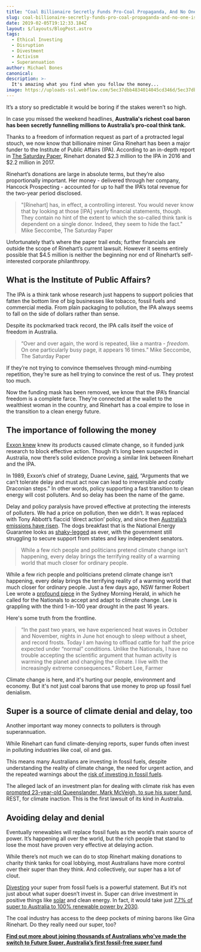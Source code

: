 ```yaml
---
title: "Coal Billionaire Secretly Funds Pro-Coal Propaganda, And No One Is Surprised"
slug: coal-billionaire-secretly-funds-pro-coal-propaganda-and-no-one-is-surprised
date: 2019-02-05T19:12:33.184Z
layout: $/layouts/BlogPost.astro
tags:
  - Ethical Investing
  - Disruption
  - Divestment
  - Activism
  - Superannuation
author: Michael Bones
canonical:
description: >-
  It's amazing what you find when you follow the money...
image: https://uploads-ssl.webflow.com/5ec37dbb4834014045cd346d/5ec37dbc483401ca75cd3bf7_Blog%201200x630%20(11).png
---
```


It’s a story so predictable it would be boring if the stakes weren’t so high.

In case you missed the weekend headlines, **Australia's richest coal baron has been secretly funnelling millions to Australia’s pro-coal think tank.**

Thanks to a freedom of information request as part of a protracted legal stouch, we now know that billionaire miner Gina Rinehart has been a major funder to the Institute of Public Affairs (IPA). According to an in-depth report in [The Saturday Paper](https://www.thesaturdaypaper.com.au/news/politics/2018/07/28/rineharts-secret-millions-the-ipa/15327000006616), Rinehart donated $2.3 million to the IPA in 2016 and $2.2 million in 2017.

Rinehart’s donations are large in absolute terms, but they’re also proportionally important. Her money - delivered through her company, Hancock Prospecting - accounted for up to half the IPA’s total revenue for the two-year period disclosed.

> "\[Rinehart\] has, in effect, a controlling interest. You would never know that by looking at those \[IPA\] yearly financial statements, though. They contain no hint of the extent to which the so-called think tank is dependent on a single donor. Indeed, they seem to hide the fact." Mike Seccombe, The Saturday Paper

Unfortunately that’s where the paper trail ends; further financials are outside the scope of Rinehart’s current lawsuit. However it seems entirely possible that $4.5 million is neither the beginning nor end of Rinehart’s self-interested corporate philanthropy.

## **What is the Institute of Public Affairs?**

The IPA is a think tank whose research just happens to support policies that fatten the bottom line of big businesses like tobacco, fossil fuels and commercial media. From plain packaging to pollution, the IPA always seems to fall on the side of dollars rather than sense.

Despite its pockmarked track record, the IPA calls itself the voice of freedom in Australia.

> “Over and over again, the word is repeated, like a mantra - _freedom_. On one particularly busy page, it appears 16 times.” Mike Seccombe, The Saturday Paper

If they’re not trying to convince themselves through mind-numbing repetition, they’re sure as hell trying to convince the rest of us. They protest too much.

Now the funding mask has been removed, we know that the IPA’s financial freedom is a complete farce. They’re connected at the wallet to the wealthiest woman in the country, and Rinehart has a coal empire to lose in the transition to a clean energy future.

## **The importance of following the money**

[Exxon knew](http://graphics.latimes.com/exxon-research/) knew its products caused climate change, so it funded junk research to block effective action. Though it’s long been suspected in Australia, now there’s solid evidence proving a similar link between Rinehart and the IPA.

In 1989, Exxon’s chief of strategy, Duane Levine, [said](http://graphics.latimes.com/exxon-research/), “Arguments that we can’t tolerate delay and must act now can lead to irreversible and costly Draconian steps.” In other words, policy supporting a fast transition to clean energy will cost polluters. And so delay has been the name of the game.

Delay and policy paralysis have proved effective at protecting the interests of polluters. We had a price on pollution, then we didn’t. It was replaced with Tony Abbott’s flaccid ‘direct action’ policy, and since then [Australia’s emissions have risen](http://www.abc.net.au/news/2017-12-19/greenhouse-gas-emissions-increase-third-consecutive-year/9271176). The dogs breakfast that is the National Energy Guarantee looks as [shaky-legged](https://www.theguardian.com/australia-news/2018/jul/31/victorias-major-concerns-may-prevent-it-signing-national-energy-guarantee) as ever, with the government still struggling to secure support from states and key independent senators.

> While a few rich people and politicians pretend climate change isn’t happening, every delay brings the terrifying reality of a warming world that much closer for ordinary people.

While a few rich people and politicians pretend climate change isn’t happening, every delay brings the terrifying reality of a warming world that much closer for ordinary people. Just a few days ago, NSW farmer Robert Lee wrote a [profound piece](https://www.smh.com.au/national/nsw/nationals-must-accept-and-adapt-to-climate-change-20180720-p4zspc.html) in the Sydney Morning Herald, in which he called for the Nationals to accept and adapt to climate change. Lee is grappling with the third 1-in-100 year drought in the past 16 years.

Here's some truth from the frontline.

> “In the past two years, we have experienced heat waves in October and November, nights in June hot enough to sleep without a sheet, and record frosts. Today I am having to offload cattle for half the price expected under “normal” conditions. Unlike the Nationals, I have no trouble accepting the scientific argument that human activity is warming the planet and changing the climate. I live with the increasingly extreme consequences.” Robert Lee, Farmer

Climate change is here, and it's hurting our people, environment and economy. But it's not just coal barons that use money to prop up fossil fuel denialism.

## **Super is a source of climate denial and delay, too**

Another important way money connects to polluters is through superannuation.

While Rinehart can fund climate-denying reports, super funds often invest in polluting industries like coal, oil and gas.

This means many Australians are investing in fossil fuels, despite understanding the reality of climate change, the need for urgent action, and the repeated warnings about the [risk of investing in fossil fuels](https://www.myfuturesuper.com.au/blog/the-bad-investment-that-is-short-changing-your-super).

The alleged lack of an investment plan for dealing with climate risk has even [prompted 23-year-old Queenslander, Mark McVeigh, to sue his super fund](https://www.myfuturesuper.com.au/blog/why-mark-is-suing-his-super-fund), REST, for climate inaction. This is the first lawsuit of its kind in Australia.

## **Avoiding delay and denial**

Eventually renewables will replace fossil fuels as the world’s main source of power. It’s happening all over the world, but the rich people that stand to lose the most have proven very effective at delaying action.

While there’s not much we can do to stop Rinehart making donations to charity think tanks for coal lobbying, most Australians have more control over their super than they think. And collectively, our super has a lot of clout.

[Divesting](https://www.myfuturesuper.com.au/blog/how-future-super-grew-by-200-million-in-just-2-years) your super from fossil fuels is a powerful statement. But it’s not just about what super doesn’t invest in. Super can drive investment in positive things like [solar](https://www.myfuturesuper.com.au/blog/3-solar-farms-that-prove-everyday-aussies-can-supercharge-the-renewables-revolution) and clean energy. In fact, it would take just [7.7% of super to Australia to 100% renewable power by 2030](https://www.myfuturesuper.com.au/blog/new-research-reveals-that-7-7-of-australias-retirement-savings-could-fund-100-renewable-power-by-2030).

The coal industry has access to the deep pockets of mining barons like Gina Rinehart. Do they really need our super, too?

[**Find out more about joining thousands of Australians who've made the switch to Future Super, Australia’s first fossil-free super fund**](https://www.myfuturesuper.com.au/)
